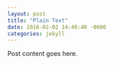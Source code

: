 ```yaml
---
layout: post
title: "Plain Text"
date: 2016-02-02 14:40:40 -0600
categories: jekyll
---
```

Post content goes here.
